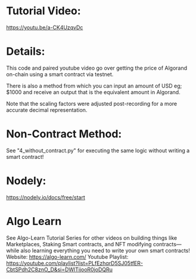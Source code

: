 # Tutorial Video:
https://youtu.be/a-CK4UzqvDc

# Details:
This code and paired youtube video go over getting the price of Algorand on-chain using a smart contract via testnet.

There is also a method from which you can input an amount of USD eg; $1000 and receive an output that is the equivalent amount in Algorand.

Note that the scaling factors were adjusted post-recording for a more accurate decimal representation.

# Non-Contract Method:
See "4_without_contract.py" for executing the same logic without writing a smart contract!

# Nodely:
https://nodely.io/docs/free/start

# Algo Learn
See Algo-Learn Tutorial Series for other videos on building things like Marketplaces, Staking Smart contracts, and NFT modifying contracts— while also learning everything you need to write your own smart contracts!
Website: https://algo-learn.com/
Youtube Playlist: https://youtube.com/playlist?list=PLfEzhqrD5SJ05tfER-CbtSPdh2C8znO_D&si=DWlTijooR0joDQRu
